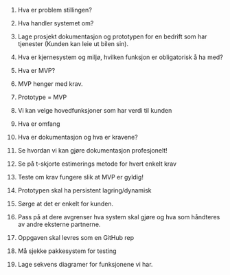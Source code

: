 1.	Hva er problem stillingen?

2.	Hva handler systemet om?

3.	Lage prosjekt dokumentasjon og prototypen for en bedrift som har tjenester (Kunden kan leie ut bilen sin).

4.	Hva er kjernesystem og miljø, hvilken funksjon er obligatorisk å ha med?


5.	Hva er MVP?

6.	MVP henger med krav.

7.	Prototype = MVP 


8.	Vi kan velge hovedfunksjoner som har verdi til kunden

9.	Hva er omfang

10.	Hva er dokumentasjon og hva er kravene?


11.	Se hvordan vi kan gjøre dokumentasjon profesjonelt!

12.	Se på t-skjorte estimerings metode for hvert enkelt krav

13.	Teste om krav fungere slik at MVP er gyldig!

14.	Prototypen skal ha persistent lagring/dynamisk 

15.	Sørge at det er enkelt for kunden.

16.	Pass på at dere avgrenser hva system skal gjøre og hva som håndteres av andre eksterne partnerne.

17.	Oppgaven skal levres som en GitHub rep

18.	Må sjekke pakkesystem for testing

19.	Lage sekvens diagramer for funksjonene vi har.





